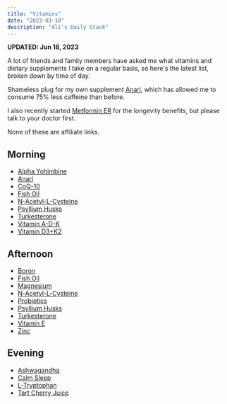 ```yaml
---
title: "Vitamins"
date: "2023-03-18"
description: "Ali's Daily Stack"
---
```


**UPDATED: Jun 18, 2023**

A lot of friends and family members have asked me what vitamins and dietary supplements I take on a regular basis, so here's the latest list, broken down by time of day.

Shameless plug for my own supplement [Anari](https://anari.io), which has allowed me to consume 75% less caffeine than before.

I also recently started [Metformin ER](https://agelessrx.com/buy-metformin/) for the longevity benefits, but please talk to your doctor first.

None of these are affiliate links.



## Morning

- [Alpha Yohimbine](https://www.amazon.com/gp/product/B09MML3Y2H/ref=ppx_yo_dt_b_search_asin_title?ie=UTF8&psc=1)
- [Anari](https://anari.io)
- [CoQ-10](https://www.amazon.com/gp/product/B0014BDZ88/ref=ppx_yo_dt_b_search_asin_title?ie=UTF8&psc=1)
- [Fish Oil](https://www.amazon.com/gp/product/B01BTBZWBU/ref=ppx_yo_dt_b_search_asin_title?ie=UTF8&psc=1)
- [N-Acetyl-L-Cysteine](https://www.amazon.com/dp/B008ML8D4O?psc=1&ref=ppx_yo2ov_dt_b_product_details)
- [Psyllium Husks](https://www.vitaminshoppe.com/p/psyllium-husk-acidophilus-100-capsules/vs-1132)
- [Turkesterone](https://gorillamind.com/products/turkesterone)
- [Vitamin A-D-K](https://shop.bulletproof.com/products/vitamins-a-d-k-30-count)
- [Vitamin D3+K2](https://www.amazon.com/gp/product/B07255MPRN/ref=ppx_yo_dt_b_search_asin_title?ie=UTF8&psc=1)

## Afternoon
- [Boron](https://www.amazon.com/gp/product/B07X27P7V4/ref=ppx_yo_dt_b_search_asin_title?ie=UTF8&psc=1)
- [Fish Oil](https://www.amazon.com/gp/product/B01BTBZWBU/ref=ppx_yo_dt_b_search_asin_title?ie=UTF8&psc=1)
- [Magnesium](https://www.amazon.com/gp/product/B005A6964U/ref=ppx_yo_dt_b_search_asin_title?ie=UTF8&psc=1)
- [N-Acetyl-L-Cysteine](https://www.amazon.com/dp/B008ML8D4O?psc=1&ref=ppx_yo2ov_dt_b_product_details)
- [Probiotics](https://seed.com/)
- [Psyllium Husks](https://www.vitaminshoppe.com/p/psyllium-husk-acidophilus-100-capsules/vs-1132)
- [Turkesterone](https://gorillamind.com/products/turkesterone)
- [Vitamin E](https://www.amazon.com/dp/B002HZ9BJW?ref=ppx_yo2ov_dt_b_product_details&th=1)
- [Zinc](https://www.amazon.com/gp/product/B0918RXWRY/ref=ppx_yo_dt_b_search_asin_title?ie=UTF8&psc=1)

## Evening
- [Ashwagandha](https://www.amazon.com/gp/product/B07G7XZT5K/ref=ppx_yo_dt_b_search_asin_title?ie=UTF8&psc=1)
- [Calm Sleep](https://www.amazon.com/dp/B09345846G?ref=ppx_yo2ov_dt_b_product_details&th=1)
- [L-Tryptophan](https://www.vitaminshoppe.com/p/l-tryptophan-500-mg-60-veggie-caps/vs-2537)
- [Tart Cherry Juice](https://www.pureformulas.com/organic-tart-cherry-ultra-5x-100-juice-concentrate-16-fl-oz-473-ml-by-dynamic-health.html)
